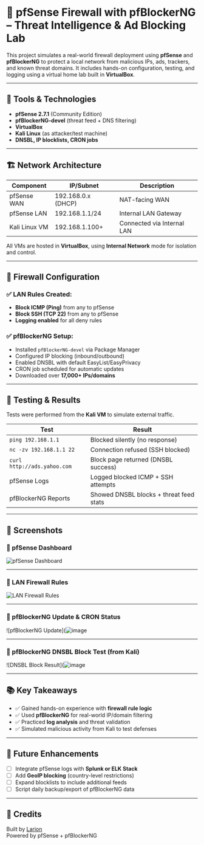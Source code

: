# 🔐 pfSense Firewall with pfBlockerNG – Threat Intelligence & Ad Blocking Lab

This project simulates a real-world firewall deployment using **pfSense** and **pfBlockerNG** to protect a local network from malicious IPs, ads, trackers, and known threat domains. It includes hands-on configuration, testing, and logging using a virtual home lab built in **VirtualBox**.

---

## 🧰 Tools & Technologies

- **pfSense 2.7.1** (Community Edition)
- **pfBlockerNG-devel** (threat feed + DNS filtering)
- **VirtualBox**
- **Kali Linux** (as attacker/test machine)
- **DNSBL, IP blocklists, CRON jobs**

---

## 🏗️ Network Architecture

| Component     | IP/Subnet         | Description                |
|---------------|-------------------|----------------------------|
| pfSense WAN   | 192.168.0.x (DHCP) | NAT-facing WAN             |
| pfSense LAN   | 192.168.1.1/24     | Internal LAN Gateway       |
| Kali Linux VM | 192.168.1.100+     | Connected via Internal LAN |

All VMs are hosted in **VirtualBox**, using **Internal Network** mode for isolation and control.

---

## 🔧 Firewall Configuration

### ✅ LAN Rules Created:
- **Block ICMP (Ping)** from any to pfSense
- **Block SSH (TCP 22)** from any to pfSense
- **Logging enabled** for all deny rules

### ✅ pfBlockerNG Setup:
- Installed `pfBlockerNG-devel` via Package Manager
- Configured IP blocking (inbound/outbound)
- Enabled DNSBL with default EasyList/EasyPrivacy
- CRON job scheduled for automatic updates
- Downloaded over **17,000+ IPs/domains**

---

## 🧪 Testing & Results

Tests were performed from the **Kali VM** to simulate external traffic.

| Test                          | Result         |
|-------------------------------|----------------|
| `ping 192.168.1.1`            | Blocked silently (no response) |
| `nc -zv 192.168.1.1 22`       | Connection refused (SSH blocked) |
| `curl http://ads.yahoo.com`  | Block page returned (DNSBL success) |
| pfSense Logs                  | Logged blocked ICMP + SSH attempts |
| pfBlockerNG Reports           | Showed DNSBL blocks + threat feed stats |

---

## 📸 Screenshots

### 🔹 pfSense Dashboard

![pfSense Dashboard](https://github.com/user-attachments/assets/eb687dbd-eba1-4ee9-8278-19e9b90eb1d9)

---

### 🔹 LAN Firewall Rules

![LAN Firewall Rules](https://github.com/user-attachments/assets/45f23ab1-f068-4671-95c0-9ecb7bcfacf7)


---

### 🔹 pfBlockerNG Update & CRON Status

![pfBlockerNG Update](![image](https://github.com/user-attachments/assets/d394d99a-2179-42cf-b7bd-023f50c5d4fa)


---

### 🔹 pfBlockerNG DNSBL Block Test (from Kali)

![DNSBL Block Result](![image](https://github.com/user-attachments/assets/2fa55f8c-b1ae-4b10-92ed-c72998676465)

---

## 📚 Key Takeaways

- ✅ Gained hands-on experience with **firewall rule logic**
- ✅ Used **pfBlockerNG** for real-world IP/domain filtering
- ✅ Practiced **log analysis** and threat validation
- ✅ Simulated malicious activity from Kali to test defenses

---

## 🚀 Future Enhancements

- [ ] Integrate pfSense logs with **Splunk or ELK Stack**
- [ ] Add **GeoIP blocking** (country-level restrictions)
- [ ] Expand blocklists to include additional feeds
- [ ] Script daily backup/export of pfBlockerNG data

---

## 🙌 Credits

Built by [Larion](https://github.com/yourusername)  
Powered by pfSense + pfBlockerNG

